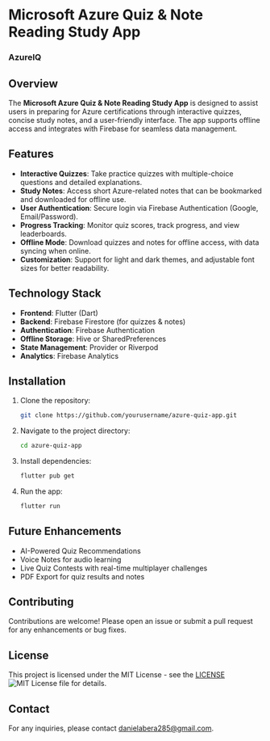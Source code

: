 # Microsoft Azure Quiz & Note Reading Study App

### AzureIQ

## Overview
The **Microsoft Azure Quiz & Note Reading Study App** is designed to assist users in preparing for Azure certifications through interactive quizzes, concise study notes, and a user-friendly interface. The app supports offline access and integrates with Firebase for seamless data management.

## Features
- **Interactive Quizzes**: Take practice quizzes with multiple-choice questions and detailed explanations.
- **Study Notes**: Access short Azure-related notes that can be bookmarked and downloaded for offline use.
- **User Authentication**: Secure login via Firebase Authentication (Google, Email/Password).
- **Progress Tracking**: Monitor quiz scores, track progress, and view leaderboards.
- **Offline Mode**: Download quizzes and notes for offline access, with data syncing when online.
- **Customization**: Support for light and dark themes, and adjustable font sizes for better readability.

## Technology Stack
- **Frontend**: Flutter (Dart)
- **Backend**: Firebase Firestore (for quizzes & notes)
- **Authentication**: Firebase Authentication
- **Offline Storage**: Hive or SharedPreferences
- **State Management**: Provider or Riverpod
- **Analytics**: Firebase Analytics

## Installation
1. Clone the repository:
   ```bash
   git clone https://github.com/yourusername/azure-quiz-app.git
   ```
2. Navigate to the project directory:
   ```bash
   cd azure-quiz-app
   ```
3. Install dependencies:
   ```bash
   flutter pub get
   ```
4. Run the app:
   ```bash
   flutter run
   ```

## Future Enhancements
- AI-Powered Quiz Recommendations
- Voice Notes for audio learning
- Live Quiz Contests with real-time multiplayer challenges
- PDF Export for quiz results and notes

## Contributing
Contributions are welcome! Please open an issue or submit a pull request for any enhancements or bug fixes.

## License
This project is licensed under the MIT License - see the [LICENSE](LICENSE)![MIT License](https://img.shields.io/badge/License-MIT-blue.svg)
file for details.

## Contact
For any inquiries, please contact [danielabera285@gmail.com](mailto:danielabera285@gmail.com).